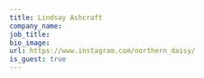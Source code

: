 ```yaml
---
title: Lindsay Ashcraft
company_name:
job_title:
bio_image:
url: https://www.instagram.com/northern_daisy/
is_guest: true
---
```

